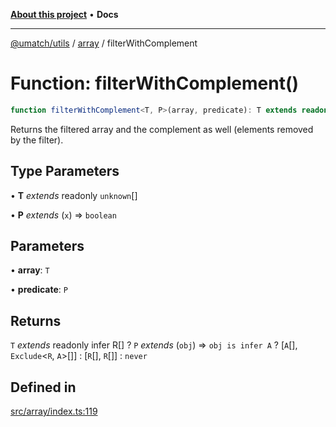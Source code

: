 [**About this project**](../../README.md) • **Docs**

***

[@umatch/utils](../../api.md) / [array](../README.md) / filterWithComplement

# Function: filterWithComplement()

```ts
function filterWithComplement<T, P>(array, predicate): T extends readonly infer R[] ? P extends (obj) => obj is infer A ? [A[], Exclude<R, A>[]] : [R[], R[]] : never
```

Returns the filtered array and the complement as well (elements
removed by the filter).

## Type Parameters

• **T** *extends* readonly `unknown`[]

• **P** *extends* (`x`) => `boolean`

## Parameters

• **array**: `T`

• **predicate**: `P`

## Returns

`T` *extends* readonly infer R[] ? `P` *extends* (`obj`) => `obj is infer A` ? [`A`[], `Exclude`\<`R`, `A`\>[]] : [`R`[], `R`[]] : `never`

## Defined in

[src/array/index.ts:119](https://github.com/umatch-oficial/utils/blob/main/src/array/index.ts#L119)
